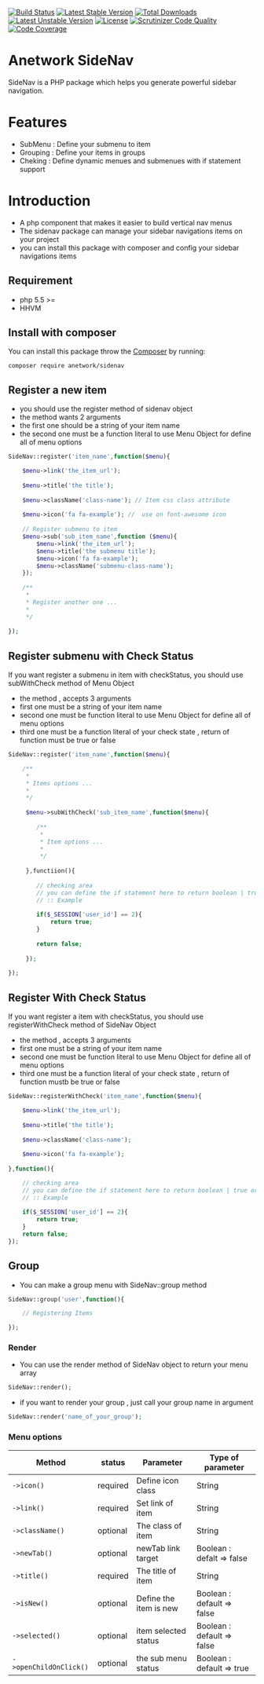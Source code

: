 [![Build Status](https://travis-ci.org/anetwork/sidenav.svg?branch=master)](https://travis-ci.org/anetwork/sidenav)
[![Latest Stable Version](https://poser.pugx.org/anetwork/sidenav/v/stable)](https://packagist.org/packages/anetwork/sidenav)
[![Total Downloads](https://poser.pugx.org/anetwork/sidenav/downloads)](https://packagist.org/packages/anetwork/sidenav)
[![Latest Unstable Version](https://poser.pugx.org/anetwork/sidenav/v/unstable)](//packagist.org/packages/anetwork/sidenav)
[![License](https://poser.pugx.org/anetwork/sidenav/license)](https://packagist.org/packages/anetwork/sidenav)
[![Scrutinizer Code Quality](https://scrutinizer-ci.com/g/anetwork/sidenav/badges/quality-score.png?b=master)](https://scrutinizer-ci.com/g/anetwork/sidenav/?branch=master)
[![Code Coverage](https://scrutinizer-ci.com/g/anetwork/sidenav/badges/coverage.png?b=master)](https://scrutinizer-ci.com/g/anetwork/sidenav/?branch=master)

# Anetwork SideNav
SideNav is a PHP package which helps you generate powerful sidebar navigation.

# Features

* SubMenu : Define your submenu to item
* Grouping : Define your items in groups
* Cheking : Define dynamic menues and submenues with if statement support

# Introduction
* A php component that makes it easier to build vertical nav menus
* The sidenav package can manage your sidebar navigations items on your project
* you can install this package with composer and config your sidebar navigations items

## Requirement
* php 5.5 >=
* HHVM

## Install with composer
You can install this package throw the [Composer](http://getcomposer.org) by running:

```
composer require anetwork/sidenav
```

## Register a new item
* you should use the register method of sidenav object
* the method wants 2 arguments
* the first one should be a string of your item name
* the second one must be a function literal to use Menu Object for define all of menu options

```php
SideNav::register('item_name',function($menu){

    $menu->link('the_item_url');
    
    $menu->title('the title');
    
    $menu->className('class-name'); // Item css class attribute
    
    $menu->icon('fa fa-example'); //  use on font-awesome icon
    
    // Register submenu to item
    $menu->sub('sub_item_name',function ($menu){
        $menu->link('the_item_url');
        $menu->title('the submenu title');
        $menu->icon('fa fa-example');
        $menu->className('submenu-class-name');
    });
    
    /**
     * 
     * Register another one ...
     *
     */
    
});
```

## Register submenu with Check Status
If you want register a submenu in item with checkStatus, you should use subWithCheck method of Menu Object
* the method , accepts 3 arguments
* first one must be a string of your item name
* second one must be function literal to use Menu Object for define all of menu options
* third one must be a function literal of your check state , return of function must be true or false


```php
SideNav::register('item_name',function($menu){

    /**
     * 
     * Items options ...
     *
     */
     
     $menu->subWithCheck('sub_item_name',function($menu){
     
        /**
         * 
         * Item options ...
         *
         */
        
     },functiion(){
     
        // checking area
        // you can define the if statement here to return boolean | true or false
        // :: Example
        
        if($_SESSION['user_id'] == 2){
            return true;
        }
        
        return false;
     
     });
    
});
```


## Register With Check Status
If you want register a item with checkStatus, you should use registerWithCheck method of SideNav Object
* the method , accepts 3 arguments
* first one must be a string of your item name
* second one must be function literal to use Menu Object for define all of menu options
* third one must be a function literal of your check state , return of function mustb be true or false

```php
SideNav::registerWithCheck('item_name',function($menu){

    $menu->link('the_item_url');
    
    $menu->title('the title');
    
    $menu->className('class-name');
    
    $menu->icon('fa fa-example');  
    
},function(){

    // checking area
    // you can define the if statement here to return boolean | true or false
    // :: Example
    
    if($_SESSION['user_id'] == 2){
        return true;
    }
    return false;
});
```

## Group
* You can make a group menu with SideNav::group method

```php
SideNav::group('user',function(){

    // Registering Items

});
```

### Render
* You can use the render method of SideNav object to return your menu array
```php
SideNav::render();
```

* if you want to render your group , just call your group name in argument

```php
SideNav::render('name_of_your_group');
```


### Menu options

| Method  | status | Parameter | Type of parameter | 
| ------- | ------ | --------- | -------- |
| `->icon()` | required | Define icon class | String |
| `->link()` | required | Set link of item | String |
| `->className()` | optional | The class of item | String |
| `->newTab()` | optional | newTab link target | Boolean : defalt => false |
| `->title()` | required | The title of item | String |
| `->isNew()` | optional | Define the item is new | Boolean : default => false |
| `->selected()` | optional | item selected status | Boolean : default => false |
| `->openChildOnClick()` | optional | the sub menu status | Boolean : default => true |

